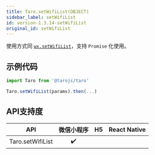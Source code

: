 ```yaml
---
title: Taro.setWifiList(OBJECT)
sidebar_label: setWifiList
id: version-1.3.14-setWifiList
original_id: setWifiList
---
```



使用方式同 [`wx.setWifiList`](https://developers.weixin.qq.com/miniprogram/dev/api/wx.setWifiList.html)，支持 `Promise` 化使用。

## 示例代码

```jsx
import Taro from '@tarojs/taro'

Taro.setWifiList(params).then(...)
```



## API支持度


| API | 微信小程序 | H5 | React Native |
| :-: | :-: | :-: | :-: |
| Taro.setWifiList | ✔️ |  |  |

